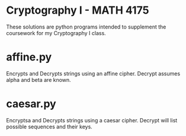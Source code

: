# Cryptography I - MATH 4175

These solutions are python programs intended to supplement the coursework for my Cryptography I class.

# affine.py
Encrypts and Decrypts strings using an affine cipher. Decrypt assumes alpha and beta are known.

# caesar.py
Encryptsa and Decrypts strings using a caesar cipher. Decrypt will list possible sequences and their keys.
